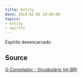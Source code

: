 ```yaml
---
title: Entity
date: 2019-02-01 19:00:00
topics:
- entity
- spirits
---
```


Espírito desencarnado.

## Source
[O Consolador - Vocabulário (pt-BR)](http://www.oconsolador.com.br/linkfixo/vocabulario/principal.html)


